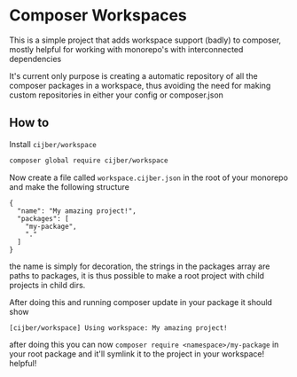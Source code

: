 # Composer Workspaces

This is a simple project that adds workspace support (badly) to composer, mostly helpful for working with monorepo's with interconnected dependencies

It's current only purpose is creating a automatic repository of all the composer packages in a workspace, thus avoiding the need for making custom repositories in either your config or composer.json

## How to

Install `cijber/workspace`

```bash
composer global require cijber/workspace
```

Now create a file called `workspace.cijber.json` in the root of your monorepo and make the following structure

```
{
  "name": "My amazing project!",
  "packages": [
    "my-package",
    "."
  ]
}
```

the name is simply for decoration, the strings in the packages array are paths to packages, it is thus possible to make a root project with child projects in child dirs.

After doing this and running composer update in your package it should show

```
[cijber/workspace] Using workspace: My amazing project!
```

after doing this you can now `composer require <namespace>/my-package` in your root package and it'll symlink it to the project in your workspace! helpful!
